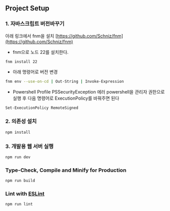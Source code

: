 ## Project Setup

### 1. 자바스크립트 버전바꾸기
아래 링크에서 fnm을 설치
[https://github.com/Schniz/fnm](https://github.com/Schniz/fnm)

- fnm으로 노드 22를 설치한다.
```shell
fnm install 22
```

- 아래 명령어로 버전 변경
```sh
fnm env --use-on-cd | Out-String | Invoke-Expression
```

- Powershell Profile PSSecurityException 에러
powershell을 관리자 권한으로 실행 후 다음 명령어로 ExecutionPolicy를 바꿔주면 된다
```shell
Set-ExecutionPolicy RemoteSigned
```

### 2. 의존성 설치
```sh
npm install
```

### 3. 개발용 웹 서버 실행
```sh
npm run dev
```

### Type-Check, Compile and Minify for Production

```sh
npm run build
```

### Lint with [ESLint](https://eslint.org/)

```sh
npm run lint
```


